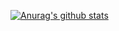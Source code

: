 [![Anurag's github stats](https://github-readme-stats.vercel.app/api?username=littleee&count_private=true&&show_icons=true&theme=onedark)](https://github.com/anuraghazra/github-readme-stats)
